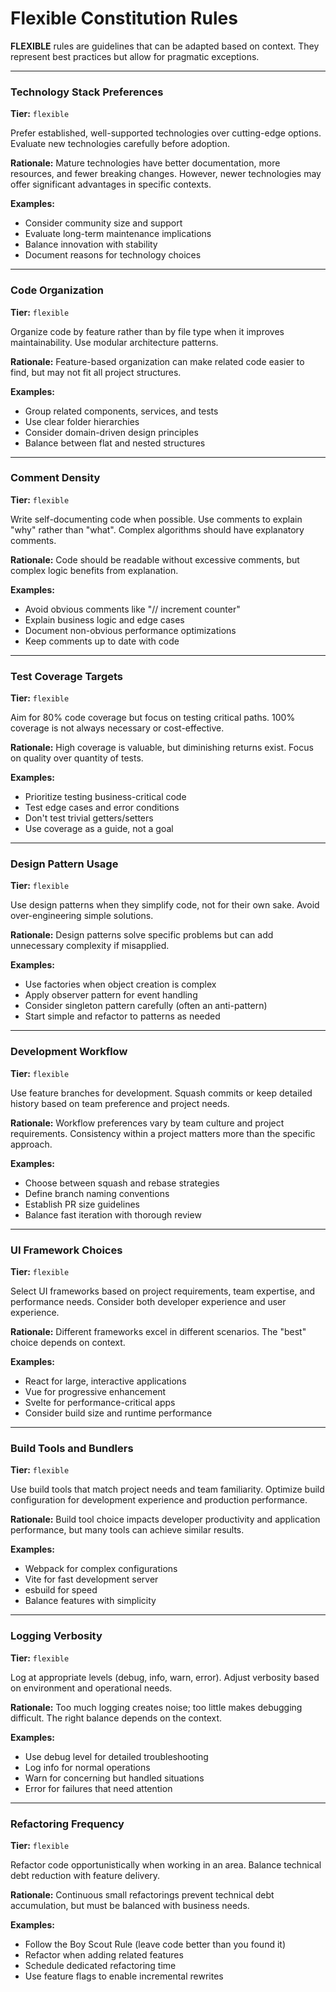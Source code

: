 # Flexible Constitution Rules

**FLEXIBLE** rules are guidelines that can be adapted based on context. They represent best practices but allow for pragmatic exceptions.

---

### Technology Stack Preferences

**Tier:** `flexible`

Prefer established, well-supported technologies over cutting-edge options. Evaluate new technologies carefully before adoption.

**Rationale:** Mature technologies have better documentation, more resources, and fewer breaking changes. However, newer technologies may offer significant advantages in specific contexts.

**Examples:**
- Consider community size and support
- Evaluate long-term maintenance implications
- Balance innovation with stability
- Document reasons for technology choices

---

### Code Organization

**Tier:** `flexible`

Organize code by feature rather than by file type when it improves maintainability. Use modular architecture patterns.

**Rationale:** Feature-based organization can make related code easier to find, but may not fit all project structures.

**Examples:**
- Group related components, services, and tests
- Use clear folder hierarchies
- Consider domain-driven design principles
- Balance between flat and nested structures

---

### Comment Density

**Tier:** `flexible`

Write self-documenting code when possible. Use comments to explain "why" rather than "what". Complex algorithms should have explanatory comments.

**Rationale:** Code should be readable without excessive comments, but complex logic benefits from explanation.

**Examples:**
- Avoid obvious comments like "// increment counter"
- Explain business logic and edge cases
- Document non-obvious performance optimizations
- Keep comments up to date with code

---

### Test Coverage Targets

**Tier:** `flexible`

Aim for 80% code coverage but focus on testing critical paths. 100% coverage is not always necessary or cost-effective.

**Rationale:** High coverage is valuable, but diminishing returns exist. Focus on quality over quantity of tests.

**Examples:**
- Prioritize testing business-critical code
- Test edge cases and error conditions
- Don't test trivial getters/setters
- Use coverage as a guide, not a goal

---

### Design Pattern Usage

**Tier:** `flexible`

Use design patterns when they simplify code, not for their own sake. Avoid over-engineering simple solutions.

**Rationale:** Design patterns solve specific problems but can add unnecessary complexity if misapplied.

**Examples:**
- Use factories when object creation is complex
- Apply observer pattern for event handling
- Consider singleton pattern carefully (often an anti-pattern)
- Start simple and refactor to patterns as needed

---

### Development Workflow

**Tier:** `flexible`

Use feature branches for development. Squash commits or keep detailed history based on team preference and project needs.

**Rationale:** Workflow preferences vary by team culture and project requirements. Consistency within a project matters more than the specific approach.

**Examples:**
- Choose between squash and rebase strategies
- Define branch naming conventions
- Establish PR size guidelines
- Balance fast iteration with thorough review

---

### UI Framework Choices

**Tier:** `flexible`

Select UI frameworks based on project requirements, team expertise, and performance needs. Consider both developer experience and user experience.

**Rationale:** Different frameworks excel in different scenarios. The "best" choice depends on context.

**Examples:**
- React for large, interactive applications
- Vue for progressive enhancement
- Svelte for performance-critical apps
- Consider build size and runtime performance

---

### Build Tools and Bundlers

**Tier:** `flexible`

Use build tools that match project needs and team familiarity. Optimize build configuration for development experience and production performance.

**Rationale:** Build tool choice impacts developer productivity and application performance, but many tools can achieve similar results.

**Examples:**
- Webpack for complex configurations
- Vite for fast development server
- esbuild for speed
- Balance features with simplicity

---

### Logging Verbosity

**Tier:** `flexible`

Log at appropriate levels (debug, info, warn, error). Adjust verbosity based on environment and operational needs.

**Rationale:** Too much logging creates noise; too little makes debugging difficult. The right balance depends on the context.

**Examples:**
- Use debug level for detailed troubleshooting
- Log info for normal operations
- Warn for concerning but handled situations
- Error for failures that need attention

---

### Refactoring Frequency

**Tier:** `flexible`

Refactor code opportunistically when working in an area. Balance technical debt reduction with feature delivery.

**Rationale:** Continuous small refactorings prevent technical debt accumulation, but must be balanced with business needs.

**Examples:**
- Follow the Boy Scout Rule (leave code better than you found it)
- Refactor when adding related features
- Schedule dedicated refactoring time
- Use feature flags to enable incremental rewrites
